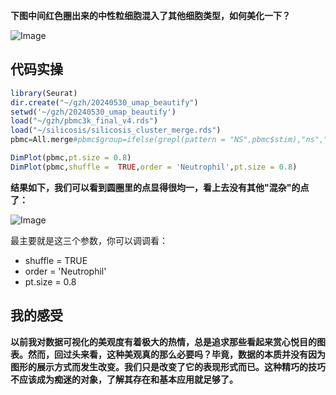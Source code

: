 **下图中间红色圈出来的中性粒细胞混入了其他细胞类型，如何美化一下？**

![Image](https://github.com/user-attachments/assets/6e210d09-80f5-4f4d-84bf-e8ee79365c4b)

## 代码实操

```r
library(Seurat)
dir.create("~/gzh/20240530_umap_beautify")
setwd('~/gzh/20240530_umap_beautify')
load("~/gzh/pbmc3k_final_v4.rds")
load("~/silicosis/silicosis_cluster_merge.rds")
pbmc=All.merge#pbmc$group=ifelse(grepl(pattern = "NS",pbmc$stim),"ns","treat")DimPlot(pbmc,label = TRUE,split.by = "group")DimPlot(pbmc)

DimPlot(pbmc,pt.size = 0.8)
DimPlot(pbmc,shuffle =  TRUE,order = 'Neutrophil',pt.size = 0.8)
```

**结果如下，我们可以看到圆圈里的点显得很均一，看上去没有其他"混杂"的点了：**

![Image](https://github.com/user-attachments/assets/a102a8e4-04d4-44e1-be42-1693d9c0ea63)

最主要就是这三个参数，你可以调调看：

- shuffle = TRUE
- order = 'Neutrophil'
- pt.size = 0.8

## 我的感受

**以前我对数据可视化的美观度有着极大的热情，总是追求那些看起来赏心悦目的图表。然而，回过头来看，这种美观真的那么必要吗？毕竟，数据的本质并没有因为图形的展示方式而发生改变。我们只是改变了它的表现形式而已。这种精巧的技巧不应该成为痴迷的对象，了解其存在和基本应用就足够了。**